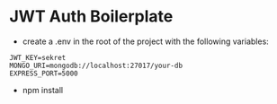 # JWT Auth Boilerplate

-   create a .env in the root of the project with the following variables:

```
JWT_KEY=sekret
MONGO_URI=mongodb://localhost:27017/your-db
EXPRESS_PORT=5000
```

-   npm install

